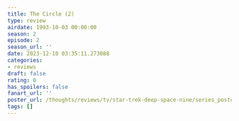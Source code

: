 ```yaml
---
title: The Circle (2)
type: review
airdate: 1993-10-03 00:00:00
season: 2
episode: 2
season_url: ''
date: 2023-12-10 03:35:11.273088
categories:
- reviews
draft: false
rating: 0
has_spoilers: false
fanart_url: ''
poster_url: /thoughts/reviews/tv/star-trek-deep-space-nine/series_poster.jpg
tags: []
---
```


